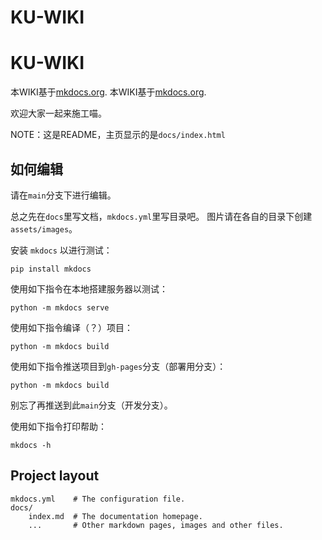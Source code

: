 # KU-WIKI
# KU-WIKI

本WIKI基于[mkdocs.org](https://www.mkdocs.org).
本WIKI基于[mkdocs.org](https://www.mkdocs.org).

欢迎大家一起来施工喵。

NOTE：这是README，主页显示的是`docs/index.html`

## 如何编辑

请在`main`分支下进行编辑。

总之先在`docs`里写文档，`mkdocs.yml`里写目录吧。
图片请在各自的目录下创建`assets/images`。

安装 `mkdocs` 以进行测试：
```
pip install mkdocs
```

使用如下指令在本地搭建服务器以测试：
```
python -m mkdocs serve
```

使用如下指令编译（？）项目：
```
python -m mkdocs build
```

使用如下指令推送项目到`gh-pages`分支（部署用分支）：
```
python -m mkdocs build
```
别忘了再推送到此`main`分支（开发分支）。

使用如下指令打印帮助：
```
mkdocs -h
```

## Project layout

    mkdocs.yml    # The configuration file.
    docs/
        index.md  # The documentation homepage.
        ...       # Other markdown pages, images and other files.
